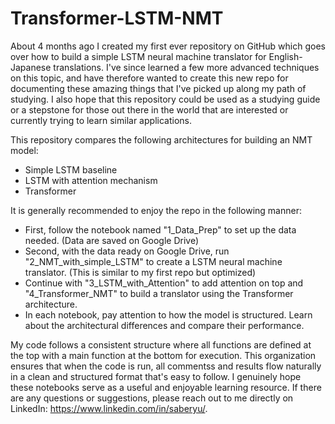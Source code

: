 # Transformer-LSTM-NMT

About 4 months ago I created my first ever repository on GitHub which goes over how to build a simple LSTM neural machine translator for English-Japanese translations. I've since learned a few more advanced techniques on this topic, and have therefore wanted to create this new repo for documenting these amazing things that I've picked up along my path of studying. I also hope that this repository could be used as a studying guide or a stepstone for those out there in the world that are interested or currently trying to learn similar applications.

This repository compares the following architectures for building an NMT model:
*  Simple LSTM baseline
*  LSTM with attention mechanism
*  Transformer

It is generally recommended to enjoy the repo in the following manner:
*  First, follow the notebook named "1_Data_Prep" to set up the data needed. (Data are saved on Google Drive)
*  Second, with the data ready on Google Drive, run "2_NMT_with_simple_LSTM" to create a LSTM neural machine translator. (This is similar to my first repo but optimized)
*  Continue with "3_LSTM_with_Attention" to add attention on top and "4_Transformer_NMT" to build a translator using the Transformer architecture.
*  In each notebook, pay attention to how the model is structured. Learn about the architectural differences and compare their performance.

My code follows a consistent structure where all functions are defined at the top with a main function at the bottom for execution. This organization ensures that when the code is run, all commentss and results flow naturally in a clean and structured format that's easy to follow. I genuinely hope these notebooks serve as a useful and enjoyable learning resource. If there are any questions or suggestions, please reach out to me directly on LinkedIn: https://www.linkedin.com/in/saberyu/.
